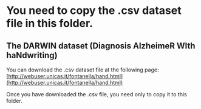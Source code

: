 # You need to copy the .csv dataset file in this folder.

## The DARWIN dataset (Diagnosis AlzheimeR WIth haNdwriting)

You can download the .csv dataset file at the following page:
 [http://webuser.unicas.it/fontanella/hand.html](http://webuser.unicas.it/fontanella/hand.html)

Once you have downloaded the .csv file, you need only to copy it to this folder.
